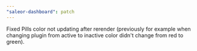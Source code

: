 ```yaml
---
"saleor-dashboard": patch
---
```


Fixed Pills color not updating after rerender (previously for example when changing plugin from active to inactive color didn't change from red to green).

